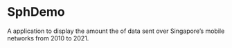 # SphDemo
A application to display the amount the of data sent over Singapore’s mobile networks from 2010 to 2021.
